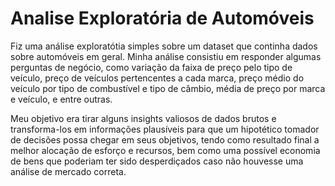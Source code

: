 # Analise Exploratória de Automóveis

Fiz uma análise exploratótia simples sobre um dataset que continha dados sobre automóveis em geral. Minha análise consistiu em responder algumas perguntas de negócio, como variação da faixa de preço pelo tipo de veículo, preço de veículos pertencentes a cada marca, preço médio do veículo por tipo de combustível e tipo de câmbio, média de preço por marca e veículo, e entre outras.

Meu objetivo era tirar alguns insights valiosos de dados brutos e transforma-los em informações plausíveis para que um hipotético tomador de decisões possa chegar em seus objetivos, tendo como resultado final a melhor alocação de esforço e recursos, bem como uma possível economia de bens que poderiam ter sido desperdiçados caso não houvesse uma análise de mercado correta.
